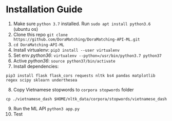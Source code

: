 # Installation Guide

1. Make sure `python 3.7` installed. Run `sudo apt install python3.6` (ubuntu os)
2. Clone this repo `git clone https://github.com/DoraMatching/DoraMatching-API-ML.git`
3. `cd DoraMatching-API-ML`
4. Install virtualenv: `pip3 install --user virtualenv`
5. Set env _python36_: `virtualenv --python=/usr/bin/python3.7 python37`
6. Active _python36_: `source python37/bin/activate`
7. Install dependencies:
```shell
pip3 install flask flask_cors requests nltk bs4 pandas matplotlib regex scipy sklearn underthesea
```
8. Copy Vietnamese stopwords to `corpora stopwords` folder
```shell
cp ./vietnamese_dash $HOME/nltk_data/corpora/stopwords/vietnamese_dash
```
9. Run the ML API `python3 app.py`
10. Test 